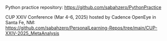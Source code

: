 Python practice repository: https://github.com/sabahzero/PythonPractice

CUP XXIV Conference (Mar 4-6, 2025) hosted by Cadence OpenEye in Santa Fe, NM: <br/> https://github.com/sabahzero/PersonalLearning-Repos/tree/main/CUP-XXIV-2025_MetaAnalysis

